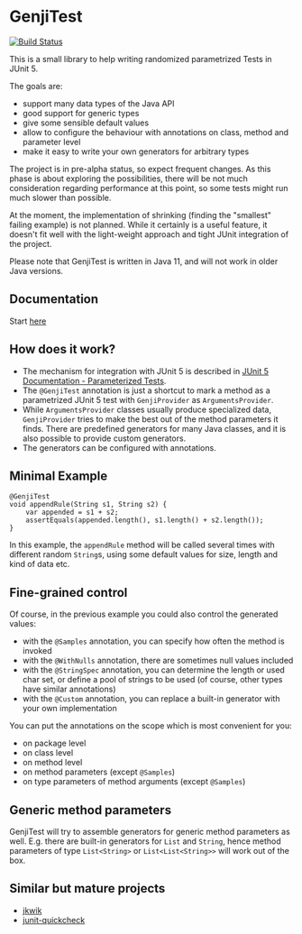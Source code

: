 # GenjiTest

[![Build Status](https://travis-ci.org/DanielGronau/genjiTest.svg?branch=master)](https://travis-ci.org/DanielGronau/genjiTest)

This is a small library to help writing randomized parametrized Tests in JUnit 5.

The goals are:
- support many data types of the Java API
- good support for generic types
- give some sensible default values
- allow to configure the behaviour with annotations on class, method and parameter level
- make it easy to write your own generators for arbitrary types

The project is in pre-alpha status, so expect frequent changes. As this phase is about
exploring the possibilities, there will be not much consideration regarding performance
at this point, so some tests might run much slower than possible.

At the moment, the implementation of shrinking (finding the "smallest" failing example) 
is not planned. While it certainly is a useful feature, it doesn't fit well with the
light-weight approach and tight JUnit integration of the project.   

Please note that GenjiTest is written in Java 11, and will not work in older Java versions.

## Documentation

Start [here](./docs/CONTENT.md)

## How does it work?

* The mechanism for integration with JUnit 5 is described in [JUnit 5 Documentation - Parameterized Tests](https://junit.org/junit5/docs/current/user-guide/#writing-tests-parameterized-tests).
* The `@GenjiTest` annotation is just a shortcut to mark a method as a parametrized JUnit 5 test with `GenjiProvider` as `ArgumentsProvider`.
* While `ArgumentsProvider` classes usually produce specialized data, `GenjiProvider` tries to make the best out of the method parameters it finds. There are predefined generators for many Java classes, and it is also possible to provide custom generators.
* The generators can be configured with annotations.

## Minimal Example

```
@GenjiTest
void appendRule(String s1, String s2) {
    var appended = s1 + s2;
    assertEquals(appended.length(), s1.length() + s2.length());
}
```

In this example, the `appendRule` method will be called several times with different random `String`s, using some default values for size, length and kind of data etc. 

## Fine-grained control

Of course, in the previous example you could also control the generated values:

* with the `@Samples` annotation, you can specify how often the method is invoked
* with the `@WithNulls` annotation, there are sometimes null values included
* with the `@StringSpec` annotation, you can determine the length or used char set, or define a pool of strings to be used (of course, other types have similar annotations)
* with the `@Custom` annotation, you can replace a built-in generator with your own implementation

You can put the annotations on the scope which is most convenient for you: 
* on package level
* on class level
* on method level
* on method parameters (except `@Samples`)
* on type parameters of method arguments (except `@Samples`)

## Generic method parameters

GenjiTest will try to assemble generators for generic method parameters as well. E.g. 
there are built-in generators for `List` and `String`, hence method parameters of type
 `List<String>` or `List<List<String>>` will work out of the box.
 
## Similar but mature projects

- [jkwik](https://github.com/jlink/jqwik)
- [junit-quickcheck](https://github.com/pholser/junit-quickcheck)
